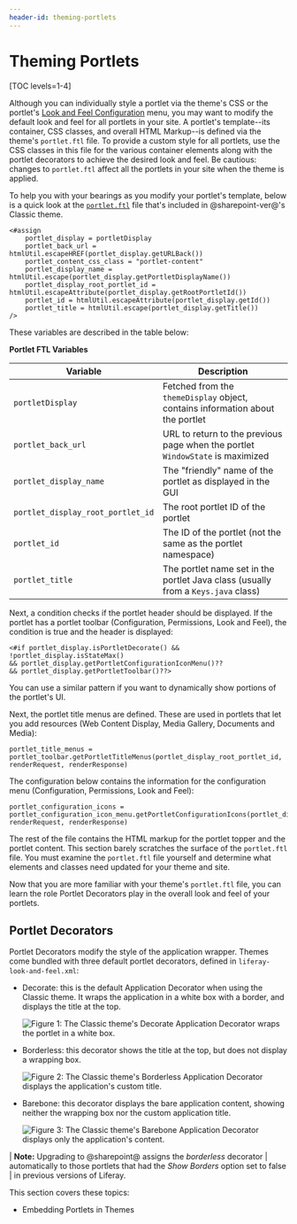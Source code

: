 ```yaml
---
header-id: theming-portlets
---
```


# Theming Portlets

[TOC levels=1-4]

Although you can individually style a portlet via the theme's CSS or the 
portlet's [Look and Feel Configuration](/docs/7-2/user/-/knowledge_base/u/look-and-feel-configuration) 
menu, you may want to modify the default look and feel for all portlets in your 
site. A portlet's template--its container, CSS classes, and overall HTML 
Markup--is defined via the theme's `portlet.ftl` file. To provide a custom style 
for all portlets, use the CSS classes in this file for the various container 
elements along with the portlet decorators to achieve the desired look and feel. 
Be cautious: changes to `portlet.ftl` affect all the portlets in your site when 
the theme is applied. 

To help you with your bearings as you modify your portlet's template, below is 
a quick look at the 
[`portlet.ftl`](https://github.com/liferay/liferay-portal/blob/7.2.x/modules/apps/frontend-theme/frontend-theme-classic/src/templates/portlet.ftl) 
file that's included in @sharepoint-ver@'s Classic theme. 

```markup
<#assign
    portlet_display = portletDisplay
    portlet_back_url = htmlUtil.escapeHREF(portlet_display.getURLBack())
    portlet_content_css_class = "portlet-content"
    portlet_display_name = htmlUtil.escape(portlet_display.getPortletDisplayName())
    portlet_display_root_portlet_id = htmlUtil.escapeAttribute(portlet_display.getRootPortletId())
    portlet_id = htmlUtil.escapeAttribute(portlet_display.getId())
    portlet_title = htmlUtil.escape(portlet_display.getTitle())
/>
```

These variables are described in the table below:

**Portlet FTL Variables**

| Variable | Description |
| --- | --- |
| `portletDisplay` | Fetched from the `themeDisplay` object, contains information about the portlet |
| `portlet_back_url` | URL to return to the previous page when the portlet `WindowState` is maximized |
| `portlet_display_name` | The "friendly" name of the portlet as displayed in the GUI |
| `portlet_display_root_portlet_id` | The root portlet ID of the portlet |
| `portlet_id` | The ID of the portlet (not the same as the portlet namespace) |
| `portlet_title` | The portlet name set in the portlet Java class (usually from a `Keys.java` class) |

Next, a condition checks if the portlet header should be displayed. If the 
portlet has a portlet toolbar (Configuration, Permissions, Look and Feel), the 
condition is true and the header is displayed:

```markup
<#if portlet_display.isPortletDecorate() && !portlet_display.isStateMax() 
&& portlet_display.getPortletConfigurationIconMenu()?? 
&& portlet_display.getPortletToolbar()??>
```

You can use a similar pattern if you want to dynamically show portions of the 
portlet's UI. 

Next, the portlet title menus are defined. These are used in portlets that let 
you add resources (Web Content Display, Media Gallery, Documents and Media):

```markup
portlet_title_menus = portlet_toolbar.getPortletTitleMenus(portlet_display_root_portlet_id, renderRequest, renderResponse)
```

The configuration below contains the information for the configuration menu 
(Configuration, Permissions, Look and Feel):

```markup
portlet_configuration_icons = portlet_configuration_icon_menu.getPortletConfigurationIcons(portlet_display_root_portlet_id, renderRequest, renderResponse)
```

The rest of the file contains the HTML markup for the portlet topper and the 
portlet content. This section barely scratches the surface of the `portlet.ftl` 
file. You must examine the `portlet.ftl` file yourself and determine what 
elements and classes need updated for your theme and site. 

Now that you are more familiar with your theme's `portlet.ftl` file, you can 
learn the role Portlet Decorators play in the overall look and feel of your 
portlets. 

## Portlet Decorators

Portlet Decorators modify the style of the application wrapper. Themes come 
bundled with three default portlet decorators, defined in 
`liferay-look-and-feel.xml`:

-   Decorate: this is the default Application Decorator when using the Classic 
    theme. It wraps the application in a white box with a border, and displays
    the title at the top. 

    ![Figure 1: The Classic theme's Decorate Application Decorator wraps the portlet in a white box.](../../../../images/application-decorator-decorate.png)

-   Borderless: this decorator shows the title at the top, but does not display
    a wrapping box. 

    ![Figure 2: The Classic theme's Borderless Application Decorator displays the application's custom title.](../../../../images/application-decorator-borderless.png)

-   Barebone: this decorator displays the bare application content, showing 
    neither the wrapping box nor the custom application title. 

    ![Figure 3: The Classic theme's Barebone Application Decorator displays only the application's content.](../../../../images/application-decorator-barebone.png)

| **Note:** Upgrading to @sharepoint@ assigns the *borderless* decorator
| automatically to those portlets that had the *Show Borders* option set to false
| in previous versions of Liferay.

This section covers these topics:

- Embedding Portlets in Themes
